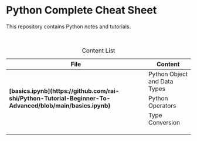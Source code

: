 # Python Complete Cheat Sheet

This repository contains Python notes and tutorials.


<table>
            <caption>Content List</caption>
            <thead>
                <tr>
                    <th><b>File</b></th>
                    <th><b>Content</b></th>
                </tr>
            </thead>
            <tbody>
                <tr>
                    <td rowspan="3"><b> [basics.ipynb](https://github.com/rai-shi/Python-Tutorial-Beginner-To-Advanced/blob/main/basics.ipynb) </b></td>
                    <td>Python Object and Data Types</td>
                </tr>
                <tr>
                    <td>Python Operators</td>
                </tr>
                <tr>
                    <td> Type Conversion</td>
                </tr> 
                <br>
                <tr>
                    <td rowspan="3"> </td>
                    <td> </td>
                </tr>
                <tr>
                    <td> </td>
                </tr>
                <tr>
                    <td> </td>
                </tr> 
            </tbody>
        </table>

